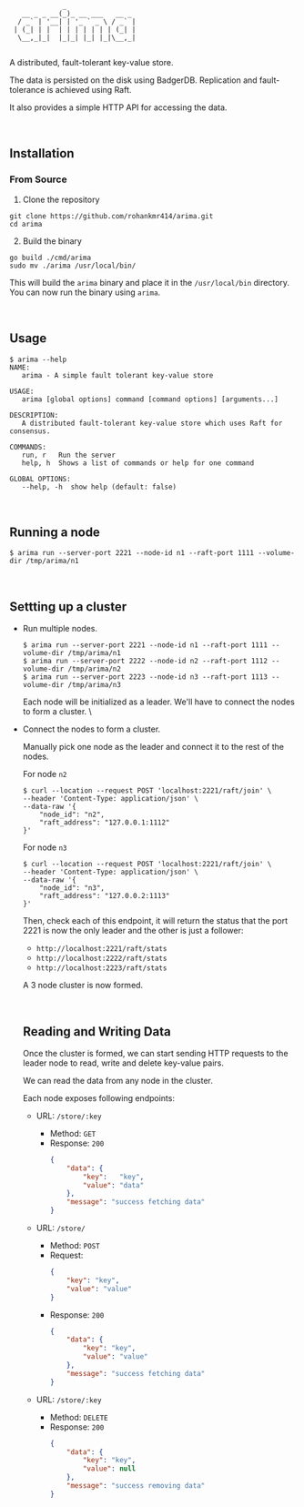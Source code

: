 ```
             _                 
   __ _ _ __(_)_ __ ___   __ _ 
  / _` | '__| | '_ ` _ \ / _` |
 | (_| | |  | | | | | | | (_| |
  \__,_|_|  |_|_| |_| |_|\__,_|
                               
```
A distributed, fault-tolerant key-value store. 

The data is persisted on the disk using BadgerDB. Replication and fault-tolerance is achieved using Raft.

It also provides a simple HTTP API for accessing the data.

<br>

## Installation


### From Source
1. Clone the repository
```
git clone https://github.com/rohankmr414/arima.git
cd arima
```
2. Build the binary
```
go build ./cmd/arima
sudo mv ./arima /usr/local/bin/
```
This will build the `arima` binary and place it in the `/usr/local/bin` directory. You can now run the binary using `arima`.

<br>

## Usage

```
$ arima --help
NAME:
   arima - A simple fault tolerant key-value store

USAGE:
   arima [global options] command [command options] [arguments...]

DESCRIPTION:
   A distributed fault-tolerant key-value store which uses Raft for consensus.

COMMANDS:
   run, r   Run the server
   help, h  Shows a list of commands or help for one command

GLOBAL OPTIONS:
   --help, -h  show help (default: false)
```

<br>

## Running a node

```
$ arima run --server-port 2221 --node-id n1 --raft-port 1111 --volume-dir /tmp/arima/n1
```

<br>

## Settting up a cluster

* Run multiple nodes.
    ```
    $ arima run --server-port 2221 --node-id n1 --raft-port 1111 --volume-dir /tmp/arima/n1
    $ arima run --server-port 2222 --node-id n2 --raft-port 1112 --volume-dir /tmp/arima/n2
    $ arima run --server-port 2223 --node-id n3 --raft-port 1113 --volume-dir /tmp/arima/n3
    ```
    Each node will be initialized as a leader. We'll have to connect the nodes to form a cluster. \

* Connect the nodes to form a cluster.

    Manually pick one node as the leader and connect it to the rest of the nodes.
    
    For node `n2`
    ```
    $ curl --location --request POST 'localhost:2221/raft/join' \
    --header 'Content-Type: application/json' \
    --data-raw '{
        "node_id": "n2", 
        "raft_address": "127.0.0.1:1112"
    }'
    ```
    For node `n3`
    ```
    $ curl --location --request POST 'localhost:2221/raft/join' \
    --header 'Content-Type: application/json' \
    --data-raw '{
        "node_id": "n3", 
        "raft_address": "127.0.0.2:1113"
    }'
    ```
    Then, check each of this endpoint, it will return the status that the port 2221 is now the only leader and the other is just a follower:
    * `http://localhost:2221/raft/stats`
    * `http://localhost:2222/raft/stats`
    * `http://localhost:2223/raft/stats`

    A 3 node cluster is now formed.

    <br>

    ## Reading and Writing Data
    Once the cluster is formed, we can start sending HTTP requests to the leader node to read, write and delete key-value pairs.

    We can read the data from any node in the cluster.

    Each node exposes following endpoints:

    * URL: `/store/:key`
        * Method: `GET`
        * Response: `200`
            ```json
            {
                "data": {
                    "key":   "key",
                    "value": "data"
		        },
                "message": "success fetching data"
            }
            ```
    * URL: `/store/`
        * Method: `POST`
        * Request:
            ```json
            {
                "key": "key",
                "value": "value" 
            }
            ```
        * Response: `200`
            ```json
            {
                "data": {
                    "key": "key",
                    "value": "value" 
                },
                "message": "success fetching data"
            }
            ```

    * URL: `/store/:key`
        * Method: `DELETE`
        * Response: `200`
            ```json
            {
                "data": {
                    "key": "key",
                    "value": null
                },
                "message": "success removing data"
            }
            ```

